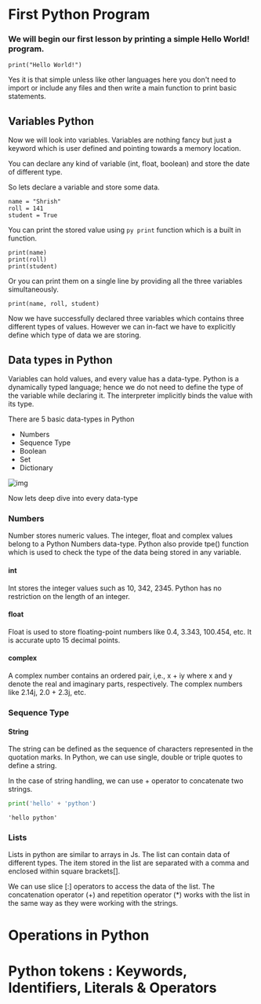 # First Python Program

### We will begin our first lesson by printing a simple Hello World! program.

```
print("Hello World!")
```
Yes it is that simple unless like other languages here you don't need to import or include any files and then write a main function to print basic statements.

## Variables Python

Now we will look into variables.
Variables are nothing fancy but just a keyword which is user defined and pointing towards a memory location.

You can declare any kind of variable (int, float, boolean) and store the date of different type. 

So lets declare a variable and store some data.

```
name = "Shrish"
roll = 141
student = True

```
You can print the stored value using ```py print``` function which is a built in function.

```
print(name)
print(roll)
print(student)
```
Or you can print them on a single line by providing all the three variables simultaneously.

```
print(name, roll, student)
```

Now we have successfully declared three variables which contains three different types of values. However we can in-fact we have to explicitly define which type of data we are storing.


## Data types in Python

Variables can hold values, and every value has a data-type. Python is a dynamically typed language; hence we do not need to define the type of the variable while declaring it. The interpreter implicitly binds the value with its type.

There are 5 basic data-types in Python
- Numbers
- Sequence Type
- Boolean
- Set
- Dictionary

<dl>
<img src="/assets/python-data-types.png" alt="img">
</dl>

Now lets deep dive into every data-type

### Numbers
Number stores numeric values. The integer, float and complex values belong to a Python Numbers data-type.
Python also provide tpe() function which is used to check the type of the data being stored in any variable.

#### int 
Int stores the integer values such as 10, 342, 2345. Python has no restriction on the length of an integer.

#### float
Float is used to store floating-point numbers like 0.4, 3.343, 100.454, etc. It is accurate upto 15 decimal points.

#### complex
A complex number contains an ordered pair, i,e., x + iy where x and y denote the real and imaginary parts, respectively. The complex numbers like 2.14j, 2.0 + 2.3j, etc.



### Sequence Type

#### String 
The string can be defined as the sequence of characters represented in the quotation marks. In Python, we can use single, double or triple quotes to define a string.

In the case of string handling, we can use + operator to concatenate two strings.

```py
print('hello' + 'python')
```

```
'hello python'
```

### Lists
Lists in python are similar to arrays in Js. The list can contain data of different types. The item stored in the list are separated with a comma and enclosed within square brackets[].

We can use slice [:] operators to access the data of the list. The concatenation operator (+) and repetition operator (*) works with the list in the same way as they were working with the strings.

# Operations in Python
# Python tokens : Keywords, Identifiers, Literals & Operators

